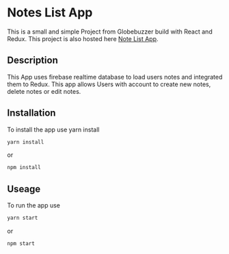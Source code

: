 # Notes List App

This is a small and simple Project from Globebuzzer build with React and Redux. This project is also hosted here [Note List App](http://mo-sal-ah-note-list.surge.sh/).

## Description 

This App uses firebase realtime database to load users notes and integrated them to Redux. This app allows Users with account to create new notes, delete notes or edit notes. 

## Installation

To install the app use yarn install

```bash
yarn install
```
or
```bash
npm install
```


## Useage

To run the app use
```bash
yarn start
```
or
```bash
npm start
```